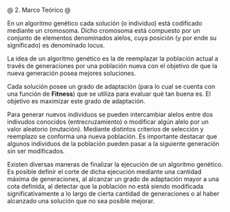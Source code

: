 @ 2. Marco Teórico @

En un algoritmo genético cada solución (o individuo) está codificado mediante un cromosoma.
Dicho cromosoma está compuesto por un conjunto de elementos denominados alelos,
cuya posición (y por ende su significado) es denominado locus.

La idea de un algoritmo genético es la de reemplazar la población actual a través de generaciones
por una población nueva con el objetivo de que la nueva generación posea mejores soluciones.

Cada solución posee un grado de adaptación (para lo cual se cuenta con una función de **Fitness**)
que se utiliza para evaluar qué tan buena es. El objetivo es maximizar este grado de adaptación.

Para generar nuevos individuos se pueden intercambiar alelos entre dos indivudos conocidos
(entrecruzamiento) o modificar algún alelo por un valor aleatorio (mutación).
Mediante distintos criterios de selección y reemplazo se conforma una nueva población.
Es importante destacar que algunos individuos de la población pueden pasar
a la siguiente generación sin ser modificados.

Existen diversas maneras de finalizar la ejecución de un algoritmo genético.
Es posible definir el corte de dicha ejecución mediante una cantidad máxima de generaciones,
al alcanzar un grado de adaptación mayor a una cota definida, al detectar que la población
no está siendo modificada significativamente a lo largo de cierta cantidad de generaciones
o al haber alcanzado una solución que no sea posible mejorar.

